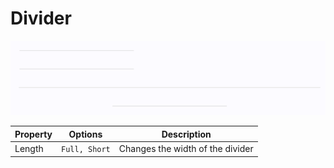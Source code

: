 # Divider

![divider](./images/divider.png)

| Property | Options       | Description                      |
| -------- | ------------- | -------------------------------- |
| Length   | `Full, Short` | Changes the width of the divider |
